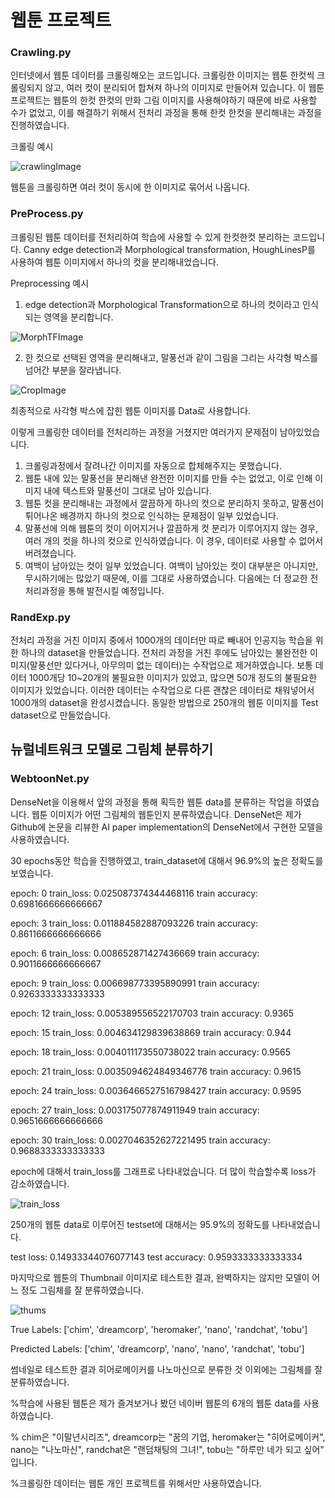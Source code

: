# **웹툰 프로젝트**
 
### Crawling.py

인터넷에서 웹툰 데이터를 크롤링해오는 코드입니다. 
크롤링한 이미지는 웹툰 한컷씩 크롤링되지 않고, 여러 컷이 분리되어 합쳐져 하나의 이미지로 만들어져 있습니다.
이 웹툰 프로젝트는 웹툰의 한컷 한컷의 만화 그림 이미지를 사용해야하기 때문에 바로 사용할 수가 없었고, 이를 해결하기 위해서 전처리 과정을 통해 한컷 한컷을 분리해내는 과정을 진행하였습니다.

크롤링 예시

![crawlingImage](https://user-images.githubusercontent.com/54815470/133966483-6217447f-3f18-42e7-9270-dea5ac71a7ef.png)

웹툰을 크롤링하면 여러 컷이 동시에 한 이미지로 묶어서 나옵니다.


### PreProcess.py

크롤링된 웹툰 데이터를 전처리하여 학습에 사용할 수 있게 한컷한컷 분리하는 코드입니다.
Canny edge detection과 Morphological transformation, HoughLinesP를 사용하여 웹툰 이미지에서 하나의 컷을 분리해내었습니다.

Preprocessing 예시

1. edge detection과 Morphological Transformation으로 하나의 컷이라고 인식되는 영역을 분리합니다.

![MorphTFImage](https://user-images.githubusercontent.com/54815470/133968632-1e70963a-b713-487d-bd00-bbd237c53efc.png)


2. 한 컷으로 선택된 영역을 분리해내고, 말풍선과 같이 그림을 그리는 사각형 박스를 넘어간 부분을 잘라냅니다.

![CropImage](https://user-images.githubusercontent.com/54815470/133968647-8a6ede78-470b-46e8-8d27-12f17bd71eee.png)


최종적으로 사각형 박스에 잡힌 웹툰 이미지를 Data로 사용합니다.

이렇게 크롤링한 데이터를 전처리하는 과정을 거쳤지만 여러가지 문제점이 남아있었습니다.

1. 크롤링과정에서 잘려나간 이미지를 자동으로 합체해주지는 못했습니다.
2. 웹툰 내에 있는 말풍선을 분리해낸 완전한 이미지를 만들 수는 없었고, 이로 인해 이미지 내에 텍스트와 말풍선이 그대로 남아 있습니다.
3. 웹툰 컷을 분리해내는 과정에서 깔끔하게 하나의 컷으로 분리하지 못하고, 말풍선이 튀어나온 배경까지 하나의 컷으로 인식하는 문제점이 일부 있었습니다.
4. 말풍선에 의해 웹툰의 컷이 이어지거나 깔끔하게 컷 분리가 이루어지지 않는 경우, 여러 개의 컷을 하나의 컷으로 인식하였습니다. 이 경우, 데이터로 사용할 수 없어서 버려졌습니다.
5. 여백이 남아있는 컷이 일부 있었습니다. 여백이 남아있는 컷이 대부분은 아니지만, 무시하기에는 많았기 때문에, 이를 그대로 사용하였습니다. 다음에는 더 정교한 전처리과정을 통해 발전시킬 예정입니다. 


### RandExp.py

전처리 과정을 거친 이미지 중에서 1000개의 데이터만 따로 빼내어 인공지능 학습을 위한 하나의 dataset을 만들었습니다.
전처리 과정을 거친 후에도 남아있는 불완전한 이미지(말풍선만 있다거나, 아무의미 없는 데이터)는 수작업으로 제거하였습니다.
보통 데이터 1000개당 10~20개의 불필요한 이미지가 있었고, 많으면 50개 정도의 불필요한 이미지가 있었습니다.
이러한 데이터는 수작업으로 다른 괜찮은 데이터로 채워넣어서 1000개의 dataset을 완성시켰습니다.
동일한 방법으로 250개의 웹툰 이미지를 Test dataset으로 만들었습니다.

## 뉴럴네트워크 모델로 그림체 분류하기

### WebtoonNet.py

DenseNet을 이용해서 앞의 과정을 통해 획득한 웹툰 data를 분류하는 작업을 하였습니다. 웹툰 이미지가 어떤 그림체의 웹툰인지 분류하였습니다.
DenseNet은 제가 Github에 논문을 리뷰한 AI paper implementation의 DenseNet에서 구현한 모델을 사용하였습니다.

30 epochs동안 학습을 진행하였고, train_dataset에 대해서 96.9%의 높은 정확도를 보였습니다.

epoch:  0 train_loss:  0.025087374344468116
          train accuracy:  0.6981666666666667
          
epoch:  3 train_loss:  0.011884582887093226
          train accuracy:  0.8611666666666666
          
epoch:  6 train_loss:  0.008652871427436669
          train accuracy:  0.9011666666666667
          
epoch:  9 train_loss:  0.006698773395890991
          train accuracy:  0.9263333333333333
          
epoch:  12 train_loss:  0.005389556522170703
          train accuracy:  0.9365
          
epoch:  15 train_loss:  0.004634129839638869
          train accuracy:  0.944
          
epoch:  18 train_loss:  0.004011173550738022
          train accuracy:  0.9565
          
epoch:  21 train_loss:  0.0035094624849346776
          train accuracy:  0.9615
          
epoch:  24 train_loss:  0.0036466527516798427
          train accuracy:  0.9595
          
epoch:  27 train_loss:  0.003175077874911949
          train accuracy:  0.9651666666666666
          
epoch:  30 train_loss:  0.0027046352627221495
          train accuracy:  0.9688333333333333
          

epoch에 대해서 train_loss를 그래프로 나타내었습니다. 더 많이 학습할수록 loss가 감소하였습니다.

![train_loss](https://user-images.githubusercontent.com/54815470/134124116-672f3518-a052-4d77-a253-84b253c20403.png)

250개의 웹툰 data로 이루어진 testset에 대해서는 95.9%의 정확도를 나타내었습니다.

test loss:  0.14933344076077143     test accuracy:  0.9593333333333334

마지막으로 웹툰의 Thumbnail 이미지로 테스트한 결과, 완벽하지는 않지만 모델이 어느 정도 그림체를 잘 분류하였습니다.

![thums](https://user-images.githubusercontent.com/54815470/134125762-f7ffc7c7-775e-4ecf-aa77-9e34d8f07fad.png)

True Labels:       ['chim', 'dreamcorp', 'heromaker', 'nano', 'randchat', 'tobu']

Predicted Labels:  ['chim', 'dreamcorp', 'nano', 'nano', 'randchat', 'tobu']

썸네일로 테스트한 결과 히어로메이커를 나노마신으로 분류한 것 이외에는 그림체를 잘 분류하였습니다. 

%학습에 사용된 웹툰은 제가 즐겨보거나 봤던 네이버 웹툰의 6개의 웹툰 data를 사용하였습니다.

% chim은 "이말년시리즈", dreamcorp는 "꿈의 기업, heromaker는 "히어로메이커", nano는 "나노마신", randchat은 "랜덤채팅의 그녀!", tobu는 "하루만 네가 되고 싶어" 입니다.  
  
%크롤링한 데이터는 웹툰 개인 프로젝트를 위해서만 사용하였습니다. 
